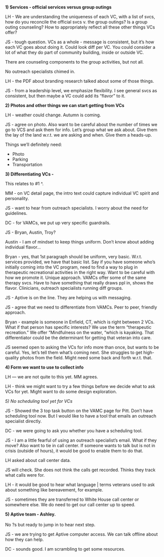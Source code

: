 **1) Services - official services versus group outings**

LH - We are understanding the uniqueness of each VC, with a list of svcs, how do you reconcile the official svcs v. the group outings? Is a group outing counseling? How to appropriately reflect all these other things VCs offer?

JS - tough question. VCs as a whole - message is consistent, but it’s how each VC goes about doing it. Could look diff per VC. You could consider a lot of what they do part of community building, inside or outside VC. 

There are counseling components to the group activities, but not all. 

No outreach specialists chimed in. 

LH - the PDF about branding research talked about some of those things. 

JS - from a leadership level, we emphasize flexibility. I see general svcs as consistent, but then maybe a VC could add its “flavor” to it. 


**2) Photos and other things we can start getting from VCs**

LH - weather could change. Autumn is coming. 

JS - agree on photo. Also want to be careful about the number of times we go to VCS and ask them for info. Let’s group what we ask about. Give them the lay of the land w.r.t. we are asking and when. Give them a heads-up.

Things we’ll definitely need:
* Photo
* Parking
* Transportation


**3) Differentiating VCs -**

This relates to #1 ^. 

MM - on VC detail page, the intro text could capture individual VC spirit and personality. 

JS - want to hear from outreach specialists. I worry about the need for guidelines. 

DC - for VAMCs, we put up very specific guardrails.  

JS - Bryan, Austin, Troy? 

Austin - I am of mindset to keep things uniform. Don’t know about adding individual flavor…

Bryan - yes, that 1st paragraph should be uniform, very basic. W.r.t. services provided, we have that basic list. Say if you have someone who’s initially coming into the VC program, need to find a way to plug in therapeutic recreational activities in the right way. Want to be careful with how we promote it. Unique approach. VAMCs offer some of the same therapy svcs. Have to have something that really draws ppl in, shows the flavor. Clinicians, outreach specialists running diff groups.

JS - Aptive is on the line. They are helping us with messaging. 

JS - agree that we need to differentiate from VAMCs. Peer to peer, friendly approach. 

Bryan - example is someone in Enfield, CT, which is right between 2 VCs. What if that person has specific interests? We use the term “therapeutic recreation.” We offer “Mindfulness on the water, “which is kayaking. That differentiator could be the determinant for getting that veteran into care. 

JS seemed open to asking the VCs for info more than once, but wants to be careful. Yes, let’s tell them what’s coming next. She struggles to get high-quality photos from the field. Might need some back and forth w.r.t. that. 


**4) Form we want to use to collect info** 

LH — we are not quite to this yet. MM agrees. 

LH - think we might want to try a few things before we decide what to ask VCs for yet. Might want to do some design exploration. 

*5) No scheduling tool yet for VCs*

JS - Showed the 3 top task button on the VAMC page for Pitt. Don’t have scheduling tool now. But I would like to have a tool that emails an outreach specialist directly. 

DC - we were going to ask you whether you have a scheduling tool. 

JS - I am a little fearful of using an outreach specialist’s email. What if they move? Also want to tie in call center. If someone wants to talk but is not in crisis (outside of hours), it would be good to enable them to do that.

LH asked about call center data. 

JS will check. She does not think the calls get recorded. Thinks they track what calls were for. 

LH - it would be good to hear what language | terms veterans used to ask about something like bereavement, for example. 

JS - sometimes they are transferred to White House call center or somewhere else. We do need to get our call center up to speed. 


**5) Aptive team - Ashley.** 
<br></br>No ?s but ready to jump in to hear next step. 

JS - we are trying to get Aptive computer access. We can talk offline about how they can help. 

DC - sounds good. I am scrambling to get some resources. 












